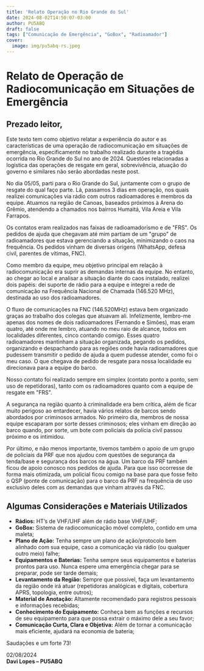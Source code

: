 ```yaml
---
title: 'Relato Operação no Rio Grande do Sul'
date: 2024-08-02T14:50:07-03:00
author: PU5ABQ
draft: false
tags: ["Comunicação de Emergência", "GoBox", "Radioamador"]
cover:
  image: img/pu5abq-rs.jpeg
---
```


# Relato de Operação de Radiocomunicação em Situações de Emergência

## Prezado leitor,

Este texto tem como objetivo relatar a experiência do autor e as características de uma operação de radiocomunicação em situações de emergência, especificamente no trabalho realizado durante a tragédia ocorrida no Rio Grande do Sul no ano de 2024. Questões relacionadas a logística das operações de resgate em geral, sobrevivência, atuação do governo e similares não serão abordadas neste post.

No dia 05/05, parti para o Rio Grande do Sul, juntamente com o grupo de resgate do qual faço parte. Lá, passamos 3 dias em operação, nos quais realizei comunicações via rádio com outros radioamadores e membros da equipe. Atuamos na região de Canoas, baseados próximos à Arena do Grêmio, atendendo a chamados nos bairros Humaitá, Vila Areia e Vila Farrapos.

Os contatos eram realizados nas faixas de radioamadorismo e de "FRS". Os pedidos de ajuda que chegavam até mim partiam de um "grupo" de radioamadores que estava gerenciando a situação, minimizando o caos na frequência. Os pedidos vinham de diversas origens (WhatsApp, defesa civil, parentes de vítimas, FNC).

Como membro da equipe, meu objetivo principal em relação à radiocomunicação era suprir as demandas internas da equipe. No entanto, ao chegar ao local e analisar a situação diante do caos instalado, realizei dois papéis: dei suporte de rádio para a equipe e integrei a rede de comunicação na Frequência Nacional de Chamada (146.520 MHz), destinada ao uso dos radioamadores.

O fluxo de comunicações na FNC (146.520MHz) estava bem organizado graças ao trabalho dos colegas que atuavam ali. Infelizmente, lembro-me apenas dos nomes de dois radioamadores (Fernando e Simões), mas eram quatro, até onde me lembro, atuando no meu raio de alcance, todos em localidades diferentes, cinco contando comigo. Esses quatro radioamadores mantinham a situação organizada, pegando os pedidos, organizando e despachando para as regiões onde havia radioamadores que pudessem transmitir o pedido de ajuda a quem pudesse atender, como foi o meu caso. O que chegava de pedido de resgate para nossa localidade eu direcionava para a equipe do barco.

Nosso contato foi realizado sempre em simplex (contato ponto a ponto, sem uso de repetidoras), tanto com os radioamadores quanto com a equipe de resgate em "FRS".

A segurança na região quanto à criminalidade era bem crítica, além de ficar muito perigoso ao entardecer, havia vários relatos de barcos sendo abordados por criminosos armados. No primeiro dia, membros de nossa equipe escaparam por sorte desses criminosos; eles vinham em direção ao barco quando, por sorte, um bote com policiais da polícia civil passou próximo e os intimidou.

Por último, e não menos importante, tivemos também o apoio de um grupo de policiais da PRF que nos ajudou com questões de segurança da tenda/base e segurança dos barcos na água. Um barco da PRF também ficou de apoio conosco nos pedidos de ajuda. Para que isso ocorresse de forma mais otimizada, um policial ficou comigo na base para que fosse feito o QSP (ponte de comunicação) para o barco da PRF na frequência de uso exclusivo deles com as demandas que vinham através da FNC.

## Algumas Considerações e Materiais Utilizados

- **Rádios:** HT’s de VHF/UHF além de rádio base VHF/UHF;
- **GoBox:** Sistema de radiocomunicação móvel completo, contido em uma maleta;
- **Plano de Ação:** Tenha sempre um plano de ação/protocolo bem alinhado com sua equipe, caso a comunicação via rádio (ou qualquer outro meio) falhe;
- **Equipamentos e Baterias:** Tenha sempre seus equipamentos e baterias prontos para uso. Nunca espere uma emergência chegar para se preparar, pode ser tarde demais;
- **Levantamento da Região:** Sempre que possível, faça um levantamento da região onde irá atuar (repetidoras analógicas e digitais, cobertura APRS, topologia, entre outros);
- **Material de Anotação:** Altamente recomendado para registros pessoais e informações recebidas;
- **Conhecimento do Equipamento:** Conheça bem as funções e recursos de seu equipamento para que possa extrair o máximo dele a seu favor;
- **Comunicação Curta, Clara e Objetiva:** Além de tornar a comunicação mais eficiente, ajudará na economia de bateria;

Saudações e um forte 73!

02/08/2024  
**Davi Lopes – PU5ABQ**
